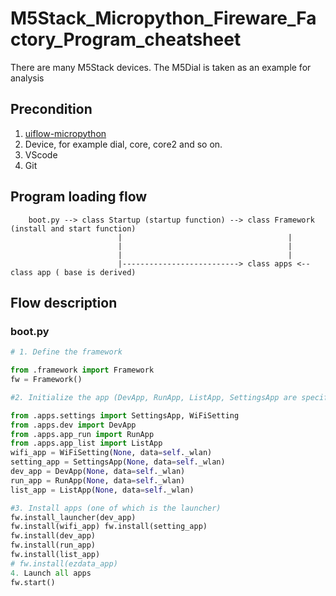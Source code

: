 # M5Stack_Micropython_Fireware_Factory_Program_cheatsheet
There are many M5Stack devices. The M5Dial is taken as an example for analysis

## Precondition

1. [uiflow-micropython](https://github.com/m5stack/uiflow-micropython)
2. Device, for example dial, core, core2 and so on.
3. VScode
4. Git 

## Program loading flow 

```
    boot.py --> class Startup (startup function) --> class Framework (install and start function)
                        |                                     |
                        |                                     |
                        |                                     |   
                        |--------------------------> class apps <-- class app ( base is derived)
```

## Flow description

### boot.py

```python
# 1. Define the framework

from .framework import Framework
fw = Framework()

#2. Initialize the app (DevApp, RunApp, ListApp, SettingsApp are specific app definitions and exist in the apps directory in the diagram).

from .apps.settings import SettingsApp, WiFiSetting
from .apps.dev import DevApp
from .apps.app_run import RunApp
from .apps.app_list import ListApp
wifi_app = WiFiSetting(None, data=self._wlan)
setting_app = SettingsApp(None, data=self._wlan)
dev_app = DevApp(None, data=self._wlan)
run_app = RunApp(None, data=self._wlan)
list_app = ListApp(None, data=self._wlan)

#3. Install apps (one of which is the launcher)
fw.install_launcher(dev_app)
fw.install(wifi_app) fw.install(setting_app)
fw.install(dev_app)
fw.install(run_app)
fw.install(list_app)
# fw.install(ezdata_app)
4. Launch all apps
fw.start()

```
 

